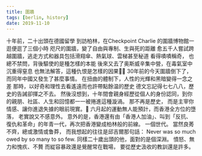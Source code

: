 ```yaml
---
title: 圍牆
tags: [berlin, history]
date: 2019-11-10
---
```


十年前，二十出頭在德國留學
到訪柏林，在Checkpoint Charlie 的圍牆博物館一逛便逛了三個小時
咫尺的圍牆，變了自由與專制、生與死的距離
愈五千人嘗試跨越圍牆，逃走方式和器具包括滑翔傘、熱氣球、雲梯甚至秘道
看得嘖嘖稱奇，
也總不禁問，背後驅使的是種怎樣的本能
後來又去了奥斯威辛集中營，在毒氣室中沉重得窒息
也無法解答，這種仇恨是怎樣的因果
30年前的今天圍牆倒下了，
而同年中國又發生了甚麼事情。
在扭曲的體制下，人性的光輝和黑暗變得一念之差
那時，以好奇和理性去看遙遠而也許帶點餘温的歷史
德文忘記得七七八八，歷史的告誡卻揮之不去。
然後沒想到，十年間會親身經歷從個人的身份認同，到你的親朋、社區、人生和回憶都一一被捲進這種漩渦。
那不再是歷史，
而是主宰你情感、讓你進退失據的眼前現實。
六月起的運動無人能預計，而香港全方位的墮落，
老實說又不感意外。
意外的是，香港還有由「香港人加油」、叫到「反抗、復仇和革命」的年青一代，再次把香港變成柏林般的前線。
一個世代。
當然良莠不齊，總或激情或鲁莽，
而我想起的往往是邱吉爾那句話：
Never was so much owed by so many to so few.
同樣二十歲出頭的他，面對的是個深淵。
憤怒、無力和愧疚、不贅
而緃容暴政還是覺醒常在戰場，
要從歷史汲收的教訓還是許多。
